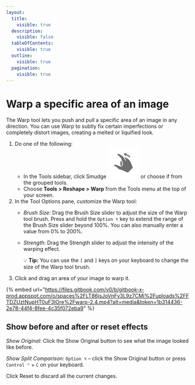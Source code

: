 ```yaml
---
layout:
  title:
    visible: true
  description:
    visible: false
  tableOfContents:
    visible: true
  outline:
    visible: true
  pagination:
    visible: true
---
```


# Warp a specific area of an image

The Warp tool lets you push and pull a specific area of an image in any direction. You can use Warp to subtly fix certain imperfections or completely distort images, creating a melted or liquified look.

1. Do one of the following:
   * In the Tools sidebar, click Smudge <img src="../.gitbook/assets/Wrap.png" alt="" data-size="line"> or choose if from the grouped tools.
   * Choose **Tools > Reshape > Warp** from the Tools menu at the top of your screen.
2. In the Tool Options pane, customize the Warp tool:
   * _Brush Size:_ Drag the Brush Size slider to adjust the size of the Warp tool brush. Press and hold the `Option ⌥` key to extend the range of the Brush Size slider beyond 100%. You can also manually enter a value from 0% to 200%. 
   *   _Strength:_ Drag the Strength slider to adjust the intensity of the warping effect.

       &#x20;:bulb: **Tip:** You can use the `[` and `]` keys on your keyboard to change the size of the Warp tool brush.  
3. Click and drag an area of your image to warp it. 

{% embed url="https://files.gitbook.com/v0/b/gitbook-x-prod.appspot.com/o/spaces%2FLT86jsJoVnFy3L9z7CMi%2Fuploads%2FFTDZUztNupHT0uF3IOre%2Fwarp-2.4.mp4?alt=media&token=1b314436-2e78-44f4-8fee-4c35f072eba9" %}

## Show before and after or reset effects

_Show Original:_ Click the Show Original button to see what the image looked like before.

_Show Split Comparison:_ `Option ⌥` – click the Show Original button or press `Control ⌃` + `C` on your keyboard.

Click Reset to discard all the current changes.
